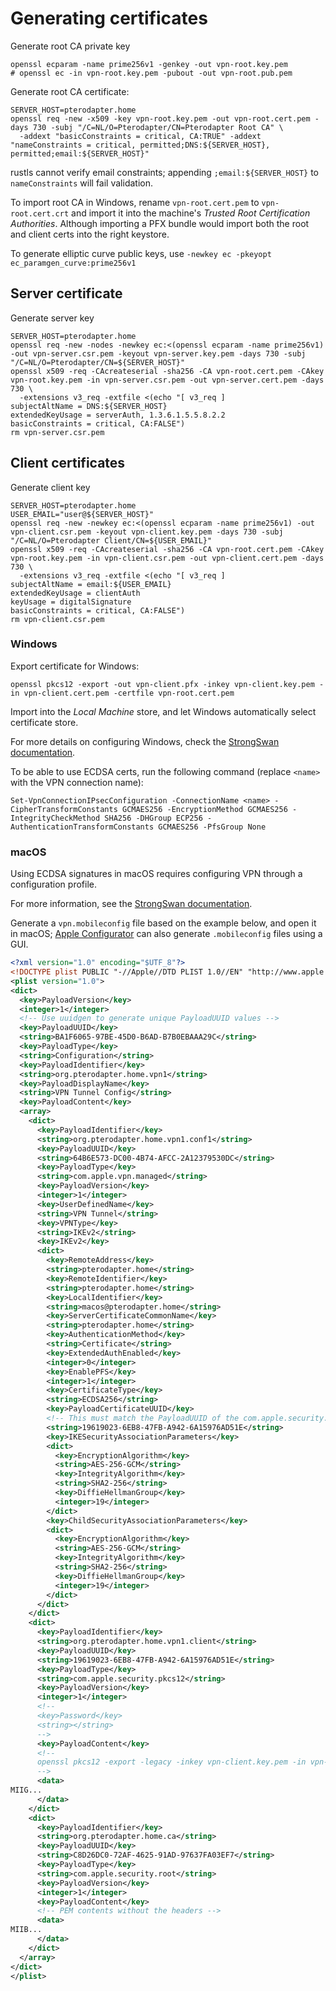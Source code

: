 # Generating certificates

Generate root CA private key

```shell
openssl ecparam -name prime256v1 -genkey -out vpn-root.key.pem
# openssl ec -in vpn-root.key.pem -pubout -out vpn-root.pub.pem
```

Generate root CA certificate:

```shell
SERVER_HOST=pterodapter.home
openssl req -new -x509 -key vpn-root.key.pem -out vpn-root.cert.pem -days 730 -subj "/C=NL/O=Pterodapter/CN=Pterodapter Root CA" \
  -addext "basicConstraints = critical, CA:TRUE" -addext "nameConstraints = critical, permitted;DNS:${SERVER_HOST}, permitted;email:${SERVER_HOST}"
```

rustls cannot verify email constraints; appending `;email:${SERVER_HOST}` to `nameConstraints` will fail validation.

To import root CA in Windows, rename `vpn-root.cert.pem` to `vpn-root.cert.crt` and import it into the machine's _Trusted Root Certification Authorities_.
Although importing a PFX bundle would import both the root and client certs into the right keystore.

To generate elliptic curve public keys, use `-newkey ec -pkeyopt ec_paramgen_curve:prime256v1`

## Server certificate

Generate server key

```shell
SERVER_HOST=pterodapter.home
openssl req -new -nodes -newkey ec:<(openssl ecparam -name prime256v1) -out vpn-server.csr.pem -keyout vpn-server.key.pem -days 730 -subj "/C=NL/O=Pterodapter/CN=${SERVER_HOST}"
openssl x509 -req -CAcreateserial -sha256 -CA vpn-root.cert.pem -CAkey vpn-root.key.pem -in vpn-server.csr.pem -out vpn-server.cert.pem -days 730 \
  -extensions v3_req -extfile <(echo "[ v3_req ]
subjectAltName = DNS:${SERVER_HOST}
extendedKeyUsage = serverAuth, 1.3.6.1.5.5.8.2.2
basicConstraints = critical, CA:FALSE")
rm vpn-server.csr.pem
```

## Client certificates

Generate client key

```shell
SERVER_HOST=pterodapter.home
USER_EMAIL="user@${SERVER_HOST}"
openssl req -new -newkey ec:<(openssl ecparam -name prime256v1) -out vpn-client.csr.pem -keyout vpn-client.key.pem -days 730 -subj "/C=NL/O=Pterodapter Client/CN=${USER_EMAIL}"
openssl x509 -req -CAcreateserial -sha256 -CA vpn-root.cert.pem -CAkey vpn-root.key.pem -in vpn-client.csr.pem -out vpn-client.cert.pem -days 730 \
  -extensions v3_req -extfile <(echo "[ v3_req ]
subjectAltName = email:${USER_EMAIL}
extendedKeyUsage = clientAuth
keyUsage = digitalSignature
basicConstraints = critical, CA:FALSE")
rm vpn-client.csr.pem
```

### Windows

Export certificate for Windows:

```shell
openssl pkcs12 -export -out vpn-client.pfx -inkey vpn-client.key.pem -in vpn-client.cert.pem -certfile vpn-root.cert.pem
```

Import into the _Local Machine_ store, and let Windows automatically select certificate store.

For more details on configuring Windows, check the [StrongSwan documentation](https://docs.strongswan.org/docs/5.9/interop/windowsMachineConf.html).

To be able to use ECDSA certs, run the following command (replace `<name>` with the VPN connection name):

```
Set-VpnConnectionIPsecConfiguration -ConnectionName <name> -CipherTransformConstants GCMAES256 -EncryptionMethod GCMAES256 -IntegrityCheckMethod SHA256 -DHGroup ECP256 -AuthenticationTransformConstants GCMAES256 -PfsGroup None
```

### macOS

Using ECDSA signatures in macOS requires configuring VPN through a configuration profile.

For more information, see the [StrongSwan documentation](https://docs.strongswan.org/docs/5.9/interop/appleIkev2Profile.html).

Generate a `vpn.mobileconfig` file based on the example below, and open it in macOS; [Apple Configurator](https://apps.apple.com/app/id1037126344) can also generate `.mobileconfig` files using a GUI.

```xml
<?xml version="1.0" encoding="$UTF_8"?>
<!DOCTYPE plist PUBLIC "-//Apple//DTD PLIST 1.0//EN" "http://www.apple.com/DTDs/PropertyList-1.0.dtd">
<plist version="1.0">
<dict>
  <key>PayloadVersion</key>
  <integer>1</integer>
  <!-- Use uuidgen to generate unique PayloadUUID values -->
  <key>PayloadUUID</key>
  <string>BA1F6065-97BE-45D0-B6AD-B7B0EBAAA29C</string>
  <key>PayloadType</key>
  <string>Configuration</string>
  <key>PayloadIdentifier</key>
  <string>org.pterodapter.home.vpn1</string>
  <key>PayloadDisplayName</key>
  <string>VPN Tunnel Config</string>
  <key>PayloadContent</key>
  <array>
    <dict>
      <key>PayloadIdentifier</key>
      <string>org.pterodapter.home.vpn1.conf1</string>
      <key>PayloadUUID</key>
      <string>64B6E573-DC00-4B74-AFCC-2A12379530DC</string>
      <key>PayloadType</key>
      <string>com.apple.vpn.managed</string>
      <key>PayloadVersion</key>
      <integer>1</integer>
      <key>UserDefinedName</key>
      <string>VPN Tunnel</string>
      <key>VPNType</key>
      <string>IKEv2</string>
      <key>IKEv2</key>
      <dict>
        <key>RemoteAddress</key>
        <string>pterodapter.home</string>
        <key>RemoteIdentifier</key>
        <string>pterodapter.home</string>
        <key>LocalIdentifier</key>
        <string>macos@pterodapter.home</string>
        <key>ServerCertificateCommonName</key>
        <string>pterodapter.home</string>
        <key>AuthenticationMethod</key>
        <string>Certificate</string>
        <key>ExtendedAuthEnabled</key>
        <integer>0</integer>
        <key>EnablePFS</key>
        <integer>1</integer>
        <key>CertificateType</key>
        <string>ECDSA256</string>
        <key>PayloadCertificateUUID</key>
        <!-- This must match the PayloadUUID of the com.apple.security.pkcs12 certificate below -->
        <string>19619023-6EB8-47FB-A942-6A15976AD51E</string>
        <key>IKESecurityAssociationParameters</key>
        <dict>
          <key>EncryptionAlgorithm</key>
          <string>AES-256-GCM</string>
          <key>IntegrityAlgorithm</key>
          <string>SHA2-256</string>
          <key>DiffieHellmanGroup</key>
          <integer>19</integer>
        </dict>
        <key>ChildSecurityAssociationParameters</key>
        <dict>
          <key>EncryptionAlgorithm</key>
          <string>AES-256-GCM</string>
          <key>IntegrityAlgorithm</key>
          <string>SHA2-256</string>
          <key>DiffieHellmanGroup</key>
          <integer>19</integer>
        </dict>
      </dict>
    </dict>
    <dict>
      <key>PayloadIdentifier</key>
      <string>org.pterodapter.home.vpn1.client</string>
      <key>PayloadUUID</key>
      <string>19619023-6EB8-47FB-A942-6A15976AD51E</string>
      <key>PayloadType</key>
      <string>com.apple.security.pkcs12</string>
      <key>PayloadVersion</key>
      <integer>1</integer>
      <!--
      <key>Password</key>
      <string></string>
      -->
      <key>PayloadContent</key>
      <!--
      openssl pkcs12 -export -legacy -inkey vpn-client.key.pem -in vpn-client.cert.pem -certfile vpn-root.cert.pem | base64
      -->
      <data>
MIIG...
      </data>
    </dict>
    <dict>
      <key>PayloadIdentifier</key>
      <string>org.pterodapter.home.ca</string>
      <key>PayloadUUID</key>
      <string>C8D26DC0-72AF-4625-91AD-97637FA03EF7</string>
      <key>PayloadType</key>
      <string>com.apple.security.root</string>
      <key>PayloadVersion</key>
      <integer>1</integer>
      <key>PayloadContent</key>
      <!-- PEM contents without the headers -->
      <data>
MIIB...
      </data>
    </dict>
  </array>
</dict>
</plist>
```

